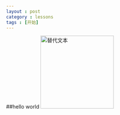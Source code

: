 ```yaml
---
layout : post
category : lessons
tags : [开始]
---
```


##hello world
<img src="/img/jianshe.jpg" alt="替代文本" title="标题文本" width="200" />
